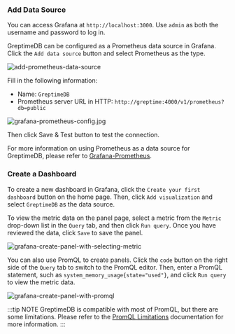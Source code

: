 <!-- This document is used by go.md, java.md, node.md, python.md, influxdb.md, vector.md -->

### Add Data Source

You can access Grafana at `http://localhost:3000`.
Use `admin` as both the username and password to log in.

GreptimeDB can be configured as a Prometheus data source in Grafana.
Click the `Add data source` button and select Prometheus as the type.

![add-prometheus-data-source](/add-prometheus-data-source.jpg)

Fill in the following information:

* Name: `GreptimeDB`
* Prometheus server URL in HTTP: `http://greptime:4000/v1/prometheus?db=public`

![grafana-prometheus-config.jpg](/grafana-prometheus-config.jpg)

Then click Save & Test button to test the connection.

For more information on using Prometheus as a data source for GreptimeDB,
please refer to [Grafana-Prometheus](/user-guide/clients/grafana.md#prometheus).

### Create a Dashboard

To create a new dashboard in Grafana, click the `Create your first dashboard` button on the home page.
Then, click `Add visualization` and select `GreptimeDB` as the data source.

To view the metric data on the panel page,
select a metric from the `Metric` drop-down list in the `Query` tab, and then click `Run query`.
Once you have reviewed the data, click `Save` to save the panel.

![grafana-create-panel-with-selecting-metric](/grafana-create-panel-with-selecting-metric.png)

You can also use PromQL to create panels.
Click the `code` button on the right side of the `Query` tab to switch to the PromQL editor.
Then, enter a PromQL statement, such as `system_memory_usage{state="used"}`,
and click `Run query` to view the metric data.

![grafana-create-panel-with-promql](/grafana-create-panel-with-promql.png)

:::tip NOTE
GreptimeDB is compatible with most of PromQL, but there are some limitations. Please refer to the [PromQL Limitations](/user-guide/query-data/promql#limitations) documentation for more information.
:::
